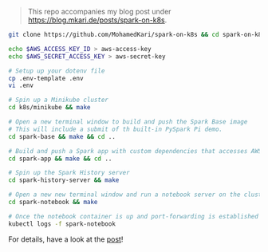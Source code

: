 > This repo accompanies my blog post under https://blog.mkari.de/posts/spark-on-k8s.

```sh
git clone https://github.com/MohamedKari/spark-on-k8s && cd spark-on-k8s

echo $AWS_ACCESS_KEY_ID > aws-access-key
echo $AWS_SECRET_ACCESS_KEY > aws-secret-key

# Setup up your dotenv file
cp .env-template .env
vi .env

# Spin up a Minikube cluster
cd k8s/minikube && make

# Open a new terminal window to build and push the Spark Base image
# This will include a submit of th built-in PySpark Pi demo.
cd spark-base && make && cd ..

# Build and push a Spark app with custom dependencies that accesses AWS S3 and submit it to the cluster
cd spark-app && make && cd ..

# Spin up the Spark History server
cd spark-history-server && make

# Open a new new terminal window and run a notebook server on the cluster
cd spark-notebook && make 

# Once the notebook container is up and port-forwarding is established get the notebook URL
kubectl logs -f spark-notebook
```

For details, have a look at the [post](https://blog.mkari.de/posts/spark-on-k8s)!